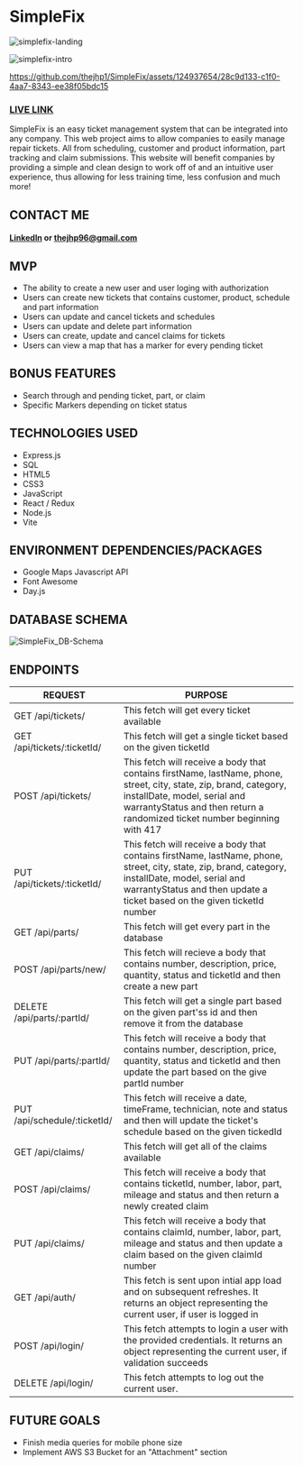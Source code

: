 # SimpleFix
![simplefix-landing](https://github.com/thejhp1/SimpleFix/assets/124937654/6901b2f7-8fbb-4cea-b0d7-5b5f7f3aa3f5)


![simplefix-intro](https://github.com/thejhp1/SimpleFix/assets/124937654/4aa255c2-af94-49e8-b4a3-6dcf25d285d5)


https://github.com/thejhp1/SimpleFix/assets/124937654/28c9d133-c1f0-4aa7-8343-ee38f05bdc15
### [LIVE LINK](https://simplefix.onrender.com/)

SimpleFix is an easy ticket management system that can be integrated into any company. This web project aims to allow companies to easily manage repair tickets. All from scheduling, customer and product information, part tracking and claim submissions. This website will benefit companies by providing a simple and clean design to work off of and an intuitive user experience, thus allowing for less training time, less confusion and much more!

## CONTACT ME
#### [LinkedIn](https://www.linkedin.com/in/jun-park-3b23b7285/) or thejhp96@gmail.com


## MVP
* The ability to create a new user and user loging with authorization
* Users can create new tickets that contains customer, product, schedule and part information
* Users can update and cancel tickets and schedules
* Users can update and delete part information
* Users can create, update and cancel claims for tickets
* Users can view a map that has a marker for every pending ticket

## BONUS FEATURES
* Search through and pending ticket, part, or claim
* Specific Markers depending on ticket status

## TECHNOLOGIES USED
* Express.js
* SQL
* HTML5
* CSS3
* JavaScript
* React / Redux
* Node.js
* Vite
  
## ENVIRONMENT DEPENDENCIES/PACKAGES
* Google Maps Javascript API
* Font Awesome
* Day.js

## DATABASE SCHEMA
![SimpleFix_DB-Schema](https://github.com/thejhp1/SimpleFix/assets/124937654/f7db708a-bf08-4cee-9329-ebeff6acc1ed)

## ENDPOINTS
| REQUEST | PURPOSE |
| ------- | ------- |
| GET /api/tickets/ | This fetch will get every ticket available |
| GET /api/tickets/:ticketId/ | This fetch will get a single ticket based on the given ticketId |
| POST /api/tickets/ | This fetch will receive a body that contains firstName, lastName, phone, street, city, state, zip, brand, category, installDate, model, serial and warrantyStatus and then return a randomized ticket number beginning with 417 |
| PUT /api/tickets/:ticketId/ |  This fetch will receive a body that contains firstName, lastName, phone, street, city, state, zip, brand, category, installDate, model, serial and warrantyStatus and then update a ticket based on the given ticketId number |
| GET /api/parts/ | This fetch will get every part in the database |
| POST /api/parts/new/ | This fetch will recieve a body that contains number, description, price, quantity, status and ticketId and then create a new part |
| DELETE /api/parts/:partId/ | This fetch will get a single part based on the given part'ss id and then remove it from the database |
| PUT /api/parts/:partId/ | This fetch will receive a body that contains number, description, price, quantity, status and ticketId and then update the part based on the give partId number |
| PUT /api/schedule/:ticketId/ | This fetch will receive a date, timeFrame, technician, note and status and then will update the ticket's schedule based on the given tickedId |
| GET /api/claims/ | This fetch will get all of the claims available |
| POST /api/claims/ | This fetch will receive a body that contains ticketId, number, labor, part, mileage and status and then return a newly created claim |
| PUT /api/claims/ |  This fetch will receive a body that contains claimId, number, labor, part, mileage and status and then update a claim based on the given claimId number |
| GET /api/auth/ | This fetch is sent upon intial app load and on subsequent refreshes. It returns an object representing the current user, if user is logged in |
| POST /api/login/ | This fetch attempts to login a user with the provided credentials. It returns an object representing the current user, if validation succeeds |
| DELETE /api/login/ | This fetch attempts to log out the current user. |

## FUTURE GOALS
* Finish media queries for mobile phone size
* Implement AWS S3 Bucket for an "Attachment" section
